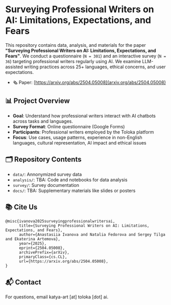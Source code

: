 # Surveying Professional Writers on AI: Limitations, Expectations, and Fears


This repository contains data, analysis, and materials for the paper **"Surveying Professional Writers on AI: Limitations, Expectations, and Fears"**. We conduct a questionnaire (```N = 301```) and an interactive survey (```N = 36```) targeting professional writers regularly using AI. We examine LLM-assisted writing practices across 25+ languages, ethical concerns, and user expectations.

* 🗞️ Paper: [https://arxiv.org/abs/2504.05008](arxiv.org/abs/2504.05008)

## 📊 Project Overview

- **Goal**: Understand how professional writers interact with AI chatbots across tasks and languages.
- **Survey Format**: Online questionnaire (Google Forms)
- **Participants**: Professional writers employed by the Toloka platform
- **Focus**: Use cases, usage patterns, experience in non-English languages, cultural representation, AI impact and ethical issues

## 🗂 Repository Contents

- `data/`: Annonymized survey data
- `analysis/`: TBA: Code and notebooks for data analysis 
- `survey/`: Survey documentation
- `docs/`: TBA: Supplementary materials like slides or posters


## 📚 Cite Us

```
@misc{ivanova2025surveyingprofessionalwritersai,
      title={Surveying Professional Writers on AI: Limitations, Expectations, and Fears}, 
      author={Anastasiia Ivanova and Natalia Fedorova and Sergey Tilga and Ekaterina Artemova},
      year={2025},
      eprint={2504.05008},
      archivePrefix={arXiv},
      primaryClass={cs.CL},
      url={https://arxiv.org/abs/2504.05008}, 
}
```

## 📬 Contact

For questions, email katya-art [at] toloka [dot] ai. 


